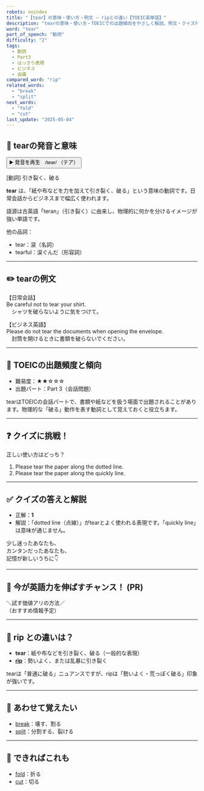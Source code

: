 ```yaml
---
robots: noindex
title: "【tear】の意味・使い方・例文 ― ripとの違い【TOEIC英単語】"
description: "tearの意味・使い方・TOEICでの出題傾向をやさしく解説。例文・クイズ付きでripとの違いもわかりやすく学べます。"
word: "tear"
part_of_speech: "動詞"
difficulty: "2"
tags:
  - 動詞
  - Part3
  - はっきり表現
  - ビジネス
  - 会議
compared_word: "rip"
related_words:
  - "break"
  - "split"
next_words:
  - "fold"
  - "cut"
last_update: "2025-05-04"
---
```


## 🔰 tearの発音と意味

<button class="play-audio" onclick="playTTS('tear')">
  <span class="play-audio-main">
    ▶️ 発音を再生　/teər/
  </span>
  <span class="play-audio-sub">
    （テア）
  </span>
</button>

[動詞] 引き裂く、破る

**tear** は、「紙や布などを力を加えて引き裂く、破る」という意味の動詞です。日常会話からビジネスまで幅広く使われます。

語源は古英語「teran」（引き裂く）に由来し、物理的に何かを分けるイメージが強い単語です。

他の品詞：  
- tear：涙（名詞）
- tearful：涙ぐんだ（形容詞）

---

## ✏️ tearの例文

【日常会話】  
Be careful not to tear your shirt.  
　シャツを破らないように気をつけて。

【ビジネス英語】  
Please do not tear the documents when opening the envelope.  
　封筒を開けるときに書類を破らないでください。

---

## 🎯 TOEICの出題頻度と傾向

- 難易度：★★☆☆☆
- 出題パート：Part 3（会話問題）

tearはTOEICの会話パートで、書類や紙などを扱う場面で出題されることがあります。物理的な「破る」動作を表す動詞として覚えておくと役立ちます。

---

## ❓ クイズに挑戦！

正しい使い方はどっち？

1. Please tear the paper along the dotted line.  
2. Please tear the paper along the quickly line.

---

## ✅ クイズの答えと解説

- 正解：**1**
- 解説：「dotted line（点線）」がtearとよく使われる表現です。「quickly line」は意味が通じません。

少し迷ったあなたも、  
カンタンだったあなたも、  
記憶が新しいうちに👇️

---

## 🚀 今が英語力を伸ばすチャンス！ (PR)

<div class="info-center">
＼試す価値アリの方法／<br>  
（おすすめ情報予定）
</div>

---

## 🤔  rip との違いは？

- **tear**：紙や布などを引き裂く、破る（一般的な表現）
- **[rip](/word/rip/)**：勢いよく、または乱暴に引き裂く

tearは「普通に破る」ニュアンスですが、ripは「勢いよく・荒っぽく破る」印象が強いです。

---

## 🧩 あわせて覚えたい

- [break](/word/break/)：壊す、割る
- [split](/word/split/)：分割する、裂ける

---

## 📖 できればこれも

- [fold](/word/fold/)：折る
- [cut](/word/cut/)：切る

<!-- cvid: aid45_bid19 -->
